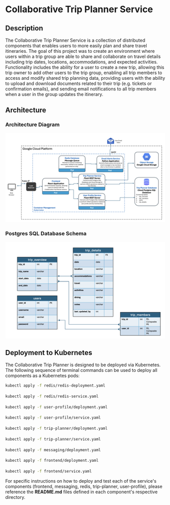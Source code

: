 # Collaborative Trip Planner Service

## Description
The Collaborative Trip Planner Service is a collection of distributed components that enables users to more easily plan and share travel itineraries. The goal of this project was to create an environment where users within a trip group are able to share and collaborate on travel details including trip dates, locations, accommodations, and expected activities. Functionality includes the ability for a user to create a new trip, allowing this trip owner to add other users to the trip group, enabling all trip members to access and modify shared trip planning data, providing users with the ability to upload and download documents related to their trip (e.g. tickets or confirmation emails), and sending email notifications to all trip members when a user in the group updates the itinerary.

## Architecture

### Architecture Diagram

![Database Schema Diagram](images/arch-diagram-final.png)


### Postgres SQL Database Schema

![Database Schema Diagram](images/database-schema.png)

## Deployment to Kubernetes

The Collaborative Trip Planner is designed to be deployed via Kubernetes. The following sequence of terminal commands can be used to deploy all components as a Kubernetes pods:

```bash
kubectl apply -f redis/redis-deployment.yaml

kubectl apply -f redis/redis-service.yaml

kubectl apply -f user-profile/deployment.yaml

kubectl apply -f user-profile/service.yaml

kubectl apply -f trip-planner/deployment.yaml

kubectl apply -f trip-planner/service.yaml

kubectl apply -f messaging/deployment.yaml

kubectl apply -f frontend/deployment.yaml

kubectl apply -f frontend/service.yaml
```

For specific instructions on how to deploy and test each of the service's components (frontend, messaging, redis, trip-planner, user-profile), please reference the **README.md** files defined in each component's respective directory.

